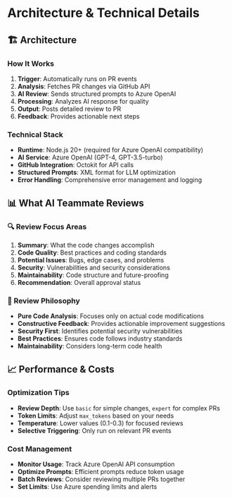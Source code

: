 # Architecture & Technical Details

## 🏗️ Architecture

### How It Works

1. **Trigger**: Automatically runs on PR events
2. **Analysis**: Fetches PR changes via GitHub API
3. **AI Review**: Sends structured prompts to Azure OpenAI
4. **Processing**: Analyzes AI response for quality
5. **Output**: Posts detailed review to PR
6. **Feedback**: Provides actionable next steps

### Technical Stack

- **Runtime**: Node.js 20+ (required for Azure OpenAI compatibility)
- **AI Service**: Azure OpenAI (GPT-4, GPT-3.5-turbo)
- **GitHub Integration**: Octokit for API calls
- **Structured Prompts**: XML format for LLM optimization
- **Error Handling**: Comprehensive error management and logging

## 📊 What AI Teammate Reviews

### 🔍 Review Focus Areas

1. **Summary**: What the code changes accomplish
2. **Code Quality**: Best practices and coding standards
3. **Potential Issues**: Bugs, edge cases, and problems
4. **Security**: Vulnerabilities and security considerations
5. **Maintainability**: Code structure and future-proofing
6. **Recommendation**: Overall approval status

### 🎯 Review Philosophy

- **Pure Code Analysis**: Focuses only on actual code modifications
- **Constructive Feedback**: Provides actionable improvement suggestions
- **Security First**: Identifies potential security vulnerabilities
- **Best Practices**: Ensures code follows industry standards
- **Maintainability**: Considers long-term code health

## 📈 Performance & Costs

### Optimization Tips

- **Review Depth**: Use `basic` for simple changes, `expert` for complex PRs
- **Token Limits**: Adjust `max_tokens` based on your needs
- **Temperature**: Lower values (0.1-0.3) for focused reviews
- **Selective Triggering**: Only run on relevant PR events

### Cost Management

- **Monitor Usage**: Track Azure OpenAI API consumption
- **Optimize Prompts**: Efficient prompts reduce token usage
- **Batch Reviews**: Consider reviewing multiple PRs together
- **Set Limits**: Use Azure spending limits and alerts
